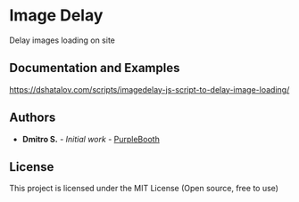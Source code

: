 # Image Delay

Delay images loading on site

## Documentation and Examples

https://dshatalov.com/scripts/imagedelay-js-script-to-delay-image-loading/

## Authors

* **Dmitro S.** - *Initial work* - [PurpleBooth](https://dshatalov.com)

## License
This project is licensed under the MIT License  (Open source, free to use)
